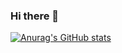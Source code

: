 ### Hi there 👋
[![Anurag's GitHub stats](https://github-readme-stats.vercel.app/api?username=tipsyboy)](https://github.com/anuraghazra/github-readme-stats)
<!--
**tipsyboy/tipsyboy** is a ✨ _special_ ✨ repository because its `README.md` (this file) appears on your GitHub profile.

Here are some ideas to get you started:

- 🔭 I’m currently working on ...
- 🌱 I’m currently learning ...
- 👯 I’m looking to collaborate on ...
- 🤔 I’m looking for help with ...
- 💬 Ask me about ...
- 📫 How to reach me: ...
- 😄 Pronouns: ...
- ⚡ Fun fact: ...
-->
